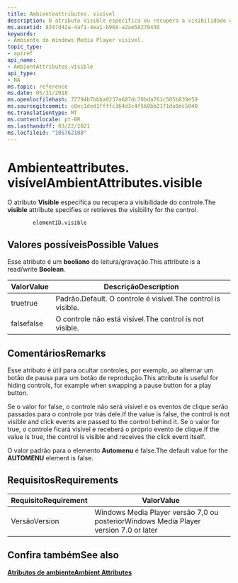 ```yaml
---
title: Ambienteattributes. visível
description: O atributo Visible especifica ou recupera a visibilidade do controle.
ms.assetid: 8347d42a-4af1-4ea1-b968-a2ae58278430
keywords:
- Ambiente do Windows Media Player visível.
topic_type:
- apiref
api_name:
- AmbientAttributes.visible
api_type:
- NA
ms.topic: reference
ms.date: 05/31/2018
ms.openlocfilehash: 72794b7bbba0237a687dc70bda761c505b839e59
ms.sourcegitcommit: c8ec1ded1ffffc364d3c4f560bb2171da0dc5040
ms.translationtype: MT
ms.contentlocale: pt-BR
ms.lasthandoff: 03/22/2021
ms.locfileid: "105762108"
---
```

# <a name="ambientattributesvisible"></a><span data-ttu-id="335a5-104">Ambienteattributes. visível</span><span class="sxs-lookup"><span data-stu-id="335a5-104">AmbientAttributes.visible</span></span>

<span data-ttu-id="335a5-105">O atributo **Visible** especifica ou recupera a visibilidade do controle.</span><span class="sxs-lookup"><span data-stu-id="335a5-105">The **visible** attribute specifies or retrieves the visibility for the control.</span></span>

``` syntax
        elementID.visible
```

## <a name="possible-values"></a><span data-ttu-id="335a5-106">Valores possíveis</span><span class="sxs-lookup"><span data-stu-id="335a5-106">Possible Values</span></span>

<span data-ttu-id="335a5-107">Esse atributo é um **booliano** de leitura/gravação.</span><span class="sxs-lookup"><span data-stu-id="335a5-107">This attribute is a read/write **Boolean**.</span></span>



| <span data-ttu-id="335a5-108">Valor</span><span class="sxs-lookup"><span data-stu-id="335a5-108">Value</span></span> | <span data-ttu-id="335a5-109">Descrição</span><span class="sxs-lookup"><span data-stu-id="335a5-109">Description</span></span>                      |
|-------|----------------------------------|
| <span data-ttu-id="335a5-110">true</span><span class="sxs-lookup"><span data-stu-id="335a5-110">true</span></span>  | <span data-ttu-id="335a5-111">Padrão.</span><span class="sxs-lookup"><span data-stu-id="335a5-111">Default.</span></span> <span data-ttu-id="335a5-112">O controle é visível.</span><span class="sxs-lookup"><span data-stu-id="335a5-112">The control is visible.</span></span> |
| <span data-ttu-id="335a5-113">false</span><span class="sxs-lookup"><span data-stu-id="335a5-113">false</span></span> | <span data-ttu-id="335a5-114">O controle não está visível.</span><span class="sxs-lookup"><span data-stu-id="335a5-114">The control is not visible.</span></span>      |



 

## <a name="remarks"></a><span data-ttu-id="335a5-115">Comentários</span><span class="sxs-lookup"><span data-stu-id="335a5-115">Remarks</span></span>

<span data-ttu-id="335a5-116">Esse atributo é útil para ocultar controles, por exemplo, ao alternar um botão de pausa para um botão de reprodução.</span><span class="sxs-lookup"><span data-stu-id="335a5-116">This attribute is useful for hiding controls, for example when swapping a pause button for a play button.</span></span>

<span data-ttu-id="335a5-117">Se o valor for false, o controle não será visível e os eventos de clique serão passados para o controle por trás dele.</span><span class="sxs-lookup"><span data-stu-id="335a5-117">If the value is false, the control is not visible and click events are passed to the control behind it.</span></span> <span data-ttu-id="335a5-118">Se o valor for true, o controle ficará visível e receberá o próprio evento de clique.</span><span class="sxs-lookup"><span data-stu-id="335a5-118">If the value is true, the control is visible and receives the click event itself.</span></span>

<span data-ttu-id="335a5-119">O valor padrão para o elemento **Automenu** é false.</span><span class="sxs-lookup"><span data-stu-id="335a5-119">The default value for the **AUTOMENU** element is false.</span></span>

## <a name="requirements"></a><span data-ttu-id="335a5-120">Requisitos</span><span class="sxs-lookup"><span data-stu-id="335a5-120">Requirements</span></span>



| <span data-ttu-id="335a5-121">Requisito</span><span class="sxs-lookup"><span data-stu-id="335a5-121">Requirement</span></span> | <span data-ttu-id="335a5-122">Valor</span><span class="sxs-lookup"><span data-stu-id="335a5-122">Value</span></span> |
|--------------------|------------------------------------------------------|
| <span data-ttu-id="335a5-123">Versão</span><span class="sxs-lookup"><span data-stu-id="335a5-123">Version</span></span><br/> | <span data-ttu-id="335a5-124">Windows Media Player versão 7,0 ou posterior</span><span class="sxs-lookup"><span data-stu-id="335a5-124">Windows Media Player version 7.0 or later</span></span><br/> |



## <a name="see-also"></a><span data-ttu-id="335a5-125">Confira também</span><span class="sxs-lookup"><span data-stu-id="335a5-125">See also</span></span>

<dl> <dt>

[<span data-ttu-id="335a5-126">**Atributos de ambiente**</span><span class="sxs-lookup"><span data-stu-id="335a5-126">**Ambient Attributes**</span></span>](ambient-attributes.md)
</dt> </dl>

 

 





